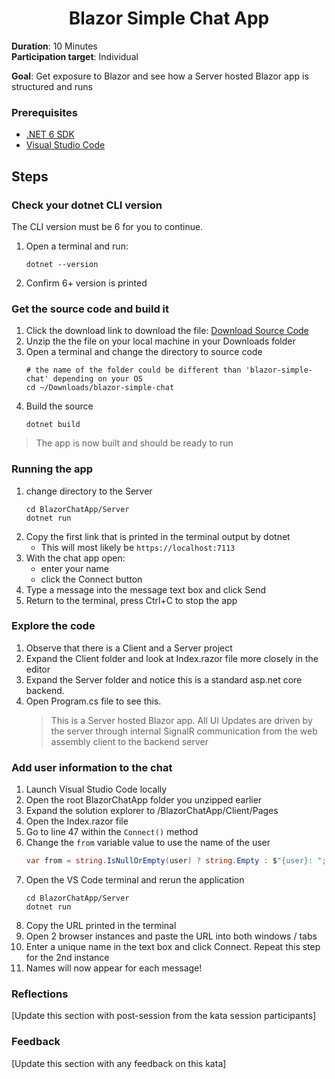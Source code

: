 <h1 align="center">Blazor Simple Chat App</h1>

**Duration**: 10 Minutes <br />
**Participation target**: Individual <br />

**Goal**: Get exposure to Blazor and see how a Server hosted Blazor app is structured and runs

### Prerequisites

- [.NET 6 SDK](https://dotnet.microsoft.com/en-us/download/dotnet/6.0)
- [Visual Studio Code](https://code.visualstudio.com/download)

## Steps

### Check your dotnet CLI version 
The CLI version must be 6 for you to continue. 
1. Open a terminal and run:
   ```
   dotnet --version
   ```
2. Confirm 6+ version is printed

### Get the source code and build it
1. Click the download link to download the file: [Download Source Code](https://github.com/gpsuscodewith/katas/raw/main/library/blazor-simple-chat/files/blazor-simple-chat.zip)
2. Unzip the the file on your local machine in your Downloads folder
3. Open a terminal and change the directory to source code
   ```
   # the name of the folder could be different than 'blazor-simple-chat' depending on your OS
   cd ~/Downloads/blazor-simple-chat
   ```
4. Build the source
   ```
   dotnet build
   ```
> The app is now built and should be ready to run

### Running the app
1. change directory to the Server
   ```
   cd BlazorChatApp/Server
   dotnet run
   ```
2. Copy the first link that is printed in the terminal output by dotnet
   - This will most likely be ```https://localhost:7113```
3. With the chat app open:
   - enter your name
   - click the Connect button
4. Type a message into the message text box and click Send
5. Return to the terminal, press Ctrl+C to stop the app

### Explore the code
1. Observe that there is a Client and a Server project
2. Expand the Client folder and look at Index.razor file more closely in the editor
3. Expand the Server folder and notice this is a standard asp.net core backend. 
4. Open Program.cs file to see this.
   > This is a Server hosted Blazor app. All UI Updates are driven by the server through internal SignalR communication from the web assembly client to the backend server

### Add user information to the chat
1. Launch Visual Studio Code locally
2. Open the root BlazorChatApp folder you unzipped earlier
3. Expand the solution explorer to /BlazorChatApp/Client/Pages
4. Open the Index.razor file
5. Go to line 47 within the ```Connect()``` method
6. Change the ```from``` variable value to use the name of the user
   ```csharp
   var from = string.IsNullOrEmpty(user) ? string.Empty : $"{user}: ";
   ```
7. Open the VS Code terminal and rerun the application
   ```
   cd BlazorChatApp/Server
   dotnet run
   ```
8. Copy the URL printed in the terminal
9. Open 2 browser instances and paste the URL into both windows / tabs
9. Enter a unique name in the text box and click Connect. Repeat this step for the 2nd instance
10. Names will now appear for each message!

### Reflections

[Update this section with post-session from the kata session participants]

### Feedback

[Update this section with any feedback on this kata]
